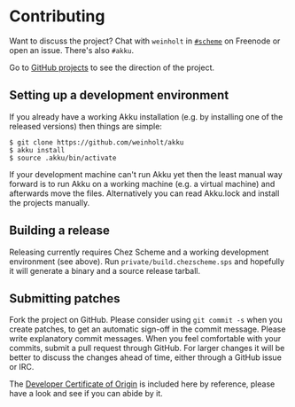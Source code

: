 # Contributing

Want to discuss the project? Chat with `weinholt`
in [`#scheme`](irc://irc.freenode.org/#scheme) on Freenode or open an
issue. There's also `#akku`.

Go to [GitHub projects][projects] to see the direction of the project.

 [projects]: https://github.com/weinholt/akku/projects

## Setting up a development environment

If you already have a working Akku installation (e.g. by installing
one of the released versions) then things are simple:

```
$ git clone https://github.com/weinholt/akku
$ akku install
$ source .akku/bin/activate
```

If your development machine can't run Akku yet then the least manual
way forward is to run Akku on a working machine (e.g. a virtual
machine) and afterwards move the files. Alternatively you can read
Akku.lock and install the projects manually.

## Building a release

Releasing currently requires Chez Scheme and a working development
environment (see above). Run `private/build.chezscheme.sps` and
hopefully it will generate a binary and a source release tarball.

## Submitting patches

Fork the project on GitHub. Please consider using `git commit -s` when
you create patches, to get an automatic sign-off in the commit
message. Please write explanatory commit messages. When you feel
comfortable with your commits, submit a pull request through GitHub.
For larger changes it will be better to discuss the changes ahead of
time, either through a GitHub issue or IRC.

The
[Developer Certificate of Origin](https://developercertificate.org/)
is included here by reference, please have a look and see if you can
abide by it.
